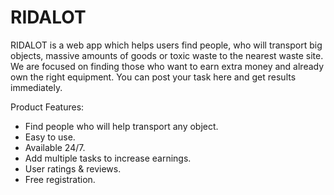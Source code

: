 # RIDALOT
RIDALOT is a web app which helps users find people, who will transport big objects, massive amounts of goods or toxic waste to the nearest waste site. We are focused on finding those who want to earn extra money and already own the right equipment. You can post your task here and get results immediately.

Product Features:

- Find people who will help transport any object.
- Easy to use.
- Available 24/7.
- Add multiple tasks to increase earnings.
- User ratings & reviews.
- Free registration.
